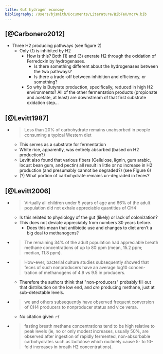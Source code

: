 ```yaml
---
title: Gut hydrogen economy
bibliography: /Users/bjsmith/Documents/Literature/BibTeX/mcrA.bib
...
```


## [@Carbonero2012] ##

-   Three H2 producing pathways (see figure 2)
    -   Only (1) is inhibited by H2
        -   How is this?  Both (1) and (3) enerate H2 through the oxidation of
            Ferredoxin by hydrogenases.
            -   Is there something different about the hydrogenases between
                the two pathways?
            -   Is there a trade-off between inhibition and efficiency, or
                something?
        -   So why is Butyrate production, specifically, reduced in high
            H2 environments?  All of the other fermentation products
            (propionate and acetate, at least) are downstream of that first
            substrate oxidation step...

## [@Levitt1987] ##

-   > Less than 20% of carbohydrate remains unabsorbed in people consuming a
    > typical Western diet
    -   This serves as a substrate for fermentation
    -   White rice, apparently, was entirely absorbed (based on H2 production?)
    -   Levitt also found that various fibers (Cellulose, lignin, gum arabic,
        locust bean gum, and pectin) all result in little or no increase in H2
        production (and presumably cannot be degraded?) (see Figure 6)
    -   (?) What portion of carbohydrate remains un-degraded in feces?

## [@Levitt2006] ##

-   > Virtually all children under 5 years of age and 66% of the adult
    > population did not exhale appreciable quantities of CH4
    -   Is this related to physiology of the gut (likely) or lack of colonization?
    -   This does not deviate appreciably from numbers 30 years before.
        -   Does this mean that antibiotic use and changes to diet aren't a big
            deal to methanogens?

-   > The remaining 34% of the adult population had appreciable breath methane
    > concentrations of up to 80 ppm (mean, 15.2 ppm; median, 11.8 ppm).

-   > How-ever, bacterial culture studies subsequently showed that feces of
    > such nonproducers have an average log10 concen- tration of methanogens of
    > 4.9 vs 9.5 in producers.
    -   Therefore the authors think that "non-producers" probably fill out that
        distribution on the low end, and _are_ producing methane, just at
        sub-detectable levels.

-   > we and others subsequently have observed frequent conversion of CH4
    > producers to nonproducer status and vice versa.
    -   No citation given :-/

-   > fasting breath methane concentrations tend to be high relative to peak
    > levels (ie, no or only modest increases, usually 50%, are observed after
    > ingestion of rapidly fermented, non-absorbable carbohydrates such as
    > lactulose which routinely cause 5- to 10-fold increases in breath
    > H2 concentrations).
